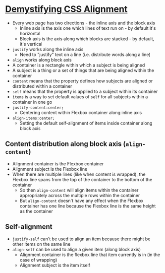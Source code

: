 # [Demystifying CSS Alignment](https://medium.com/@patrickbrosset/demystifying-css-alignment-2d3ea7a02a36)

* Every web page has two directions - the inline axis and the block axis
  * Inline axis is the axis one which lines of text run on - by default it's horizontal
  * Block axis is the axis along which blocks are stacked - by default, it's vertical
* `justify` works along the inline axis
  * Need to "justify" text on a line (i.e. distribute words along a line)
* `align` works along block axis
* A container is a rectangle within which a subject is being aligned
* A subject is a thing or a set of things that are being aligned within the container
* `content` means that the property defines how subjects are aligned or distributed within a container
* `self` means that the property is applied to a subject within its container
* `items` is a way to set default values of `self` for all subjects within a container in one go
* `justify-content:center;`
  * Centering content within Flexbox container along inline axis
* `align-items:center;`
  * Setting the default self-alignment of items inside container along block axis

## Content distribution along block axis (`align-content`)

* Alignment container is the Flexbox container
* Alignment subject is the Flexbox line
* When there are multiple lines (like when content is wrapped), the Flexbox line spans from the top of the container to the bottom of the container
  * So then `align-content` will align items within the container appropriately across the multiple rows within the container
  * But `align-content` doesn't have any effect when the Flexbox container has one line because the Flexbox line is the same height as the container

## Self-alignment

* `justify-self` can't be used to align an item because there might be other items on the same line
* `align-self` can be used to align a given item (along block axis)
  * Alignment container is the flexbox line that item currently is in (in the case of wrapping)
  * Alignment subject is the item itself

